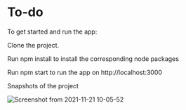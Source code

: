 # To-do

To get started and run the app:

Clone the project.

Run npm install to install the corresponding node packages

Run npm start to run the app on http://localhost:3000

Snapshots of the project 

![Screenshot from 2021-11-21 10-05-52](https://user-images.githubusercontent.com/59443454/142796399-bbd06600-c5a5-4b1f-a685-fefc96210420.png)
